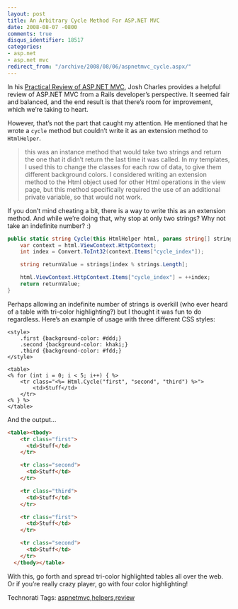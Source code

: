 ```yaml
---
layout: post
title: An Arbitrary Cycle Method For ASP.NET MVC
date: 2008-08-07 -0800
comments: true
disqus_identifier: 18517
categories:
- asp.net
- asp.net mvc
redirect_from: "/archive/2008/08/06/aspnetmvc_cycle.aspx/"
---
```


In his [Practical Review of ASP.NET
MVC](http://www.joshuamcharles.com/blog/2008/08/a-practical-review-aspnet-mvc/ "Practical Review"),
Josh Charles provides a helpful review of ASP.NET MVC from a Rails
developer’s perspective. It seemed fair and balanced, and the end result
is that there’s room for improvement, which we’re taking to heart.

However, that’s not the part that caught my attention. He mentioned that
he wrote a `cycle` method but couldn’t write it as an extension method
to `HtmlHelper`.

> this was an instance method that would take two strings and return the
> one that it didn’t return the last time it was called. In my
> templates, I used this to change the classes for each row of data, to
> give them different background colors. I considered writing an
> extension method to the Html object used for other Html operations in
> the view page, but this method specifically required the use of an
> additional private variable, so that would not work.

If you don’t mind cheating a bit, there is a way to write this as an
extension method. And while we’re doing that, why stop at only two
strings? Why not take an indefinite number? :)

```csharp
public static string Cycle(this HtmlHelper html, params string[] strings) {
    var context = html.ViewContext.HttpContext;
    int index = Convert.ToInt32(context.Items["cycle_index"]);

    string returnValue = strings[index % strings.Length];

    html.ViewContext.HttpContext.Items["cycle_index"] = ++index;
    return returnValue;
}
```

Perhaps allowing an indefinite number of strings is overkill (who ever
heard of a table with tri-color highlighting?) but I thought it was fun
to do regardless. Here’s an example of usage with three different CSS
styles:

```aspx-cs
<style>
    .first {background-color: #ddd;}
    .second {background-color: khaki;}
    .third {background-color: #fdd;}
</style>

<table>
<% for (int i = 0; i < 5; i++) { %>
    <tr class="<%= Html.Cycle("first", "second", "third") %>">
        <td>Stuff</td>
    </tr>
<% } %>
</table>
```

And the output...

```html
<table><tbody>
    <tr class="first">
      <td>Stuff</td>
    </tr>

    <tr class="second">
      <td>Stuff</td>
    </tr>

    <tr class="third">
      <td>Stuff</td>
    </tr>

    <tr class="first">
      <td>Stuff</td>
    </tr>

    <tr class="second">
      <td>Stuff</td>
    </tr>
  </tbody></table>
```

With this, go forth and spread tri-color highlighted tables all over the
web. Or if you’re really crazy player, go with four color highlighting!

Technorati Tags:
[aspnetmvc](http://technorati.com/tags/aspnetmvc),[helpers](http://technorati.com/tags/helpers),[review](http://technorati.com/tags/review)

